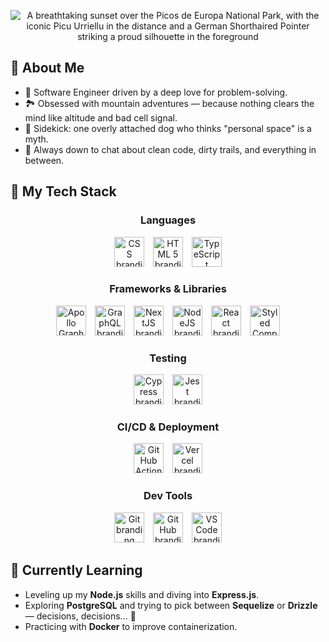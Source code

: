<p align="center">
  <img src="https://github.com/user-attachments/assets/3e5c3a29-44e6-4b42-9433-d115433ff673"
    alt="A breathtaking sunset over the Picos de Europa National Park, with the iconic Picu Urriellu in the distance and a German Shorthaired Pointer striking a proud silhouette in the foreground">
</p>

## 🧠 About Me

- 💼 Software Engineer driven by a deep love for problem-solving.
- 🏞️ Obsessed with mountain adventures — because nothing clears the mind like altitude and bad cell signal.
- 🐶 Sidekick: one overly attached dog who thinks "personal space" is a myth.
- 💬 Always down to chat about clean code, dirty trails, and everything in between.

## 🚀 My Tech Stack

<div align="center">
  <h3>Languages</h3>
  <picture>
    <source media="(prefers-color-scheme: dark)" srcset="https://github.com/user-attachments/assets/6c6bbc80-c601-4b42-96ce-ee0fa7a444c0">
    <source media="(prefers-color-scheme: light)" srcset="https://github.com/user-attachments/assets/d19f445e-44b6-4825-8bc4-f2cadde6197e">
    <img alt="CSS branding logo" src="https://github.com/user-attachments/assets/d19f445e-44b6-4825-8bc4-f2cadde6197e" height="48" hspace="5">
  </picture>
  <picture>
    <source media="(prefers-color-scheme: dark)" srcset="https://github.com/user-attachments/assets/a1585b3d-9117-444a-8bee-c8b27966d4c9">
    <source media="(prefers-color-scheme: light)" srcset="https://github.com/user-attachments/assets/e81bb14e-45b5-42f2-9a96-787c69d4f86b">
    <img alt="HTML 5 branding logo" src="https://github.com/user-attachments/assets/e81bb14e-45b5-42f2-9a96-787c69d4f86b" height="48" hspace="5">
  </picture>
  <picture>
    <source media="(prefers-color-scheme: dark)" srcset="https://github.com/user-attachments/assets/7d2f47b0-d19d-4870-9977-3b76c24aaebe">
    <source media="(prefers-color-scheme: light)" srcset="https://github.com/user-attachments/assets/8d030e06-e841-4ad1-9c9f-2e76565ec0ea">
    <img alt="TypeScript branding logo" src="https://github.com/user-attachments/assets/8d030e06-e841-4ad1-9c9f-2e76565ec0ea" height="48" hspace="5">
  </picture>
</div>

<div align="center">
  <h3>Frameworks & Libraries</h3>
  <picture>
    <source media="(prefers-color-scheme: dark)" srcset="https://github.com/user-attachments/assets/b766fd51-1d44-4878-8e02-136155788366">
    <source media="(prefers-color-scheme: light)" srcset="https://github.com/user-attachments/assets/3d47f178-2524-4f7c-aded-6d90fb0c8b94">
    <img alt="Apollo GraphQL branding logo" src="https://github.com/user-attachments/assets/3d47f178-2524-4f7c-aded-6d90fb0c8b94" height="48" hspace="5">
  </picture>
  <picture>
    <source media="(prefers-color-scheme: dark)" srcset="https://github.com/user-attachments/assets/a2e05e3e-d43e-4bd4-9507-12b682bde606">
    <source media="(prefers-color-scheme: light)" srcset="https://github.com/user-attachments/assets/a1f2a293-986d-48c1-9d15-a892506e2817">
    <img alt="GraphQL branding logo" src="https://github.com/user-attachments/assets/a1f2a293-986d-48c1-9d15-a892506e2817" height="48" hspace="5">
  </picture>
  <picture>
    <source media="(prefers-color-scheme: dark)" srcset="https://github.com/user-attachments/assets/f761f3de-d573-41ce-afb1-664c9bde4879">
    <source media="(prefers-color-scheme: light)" srcset="https://github.com/user-attachments/assets/24201c10-e444-40e0-8f7f-f8df117996d7">
    <img alt="NextJS branding logo" src="https://github.com/user-attachments/assets/24201c10-e444-40e0-8f7f-f8df117996d7" height="48" hspace="5">
  </picture>
  <picture>
    <source media="(prefers-color-scheme: dark)" srcset="https://github.com/user-attachments/assets/83b4d537-cf05-42c8-9066-da0b0f560092">
    <source media="(prefers-color-scheme: light)" srcset="https://github.com/user-attachments/assets/687cd481-321a-4a9d-81d5-724b4f970059">
    <img alt="NodeJS branding logo" src="https://github.com/user-attachments/assets/687cd481-321a-4a9d-81d5-724b4f970059" height="48" hspace="5">
  </picture>
  <picture>
    <source media="(prefers-color-scheme: dark)" srcset="https://github.com/user-attachments/assets/2526c693-499c-4eb9-8b05-1aa5e990916c">
    <source media="(prefers-color-scheme: light)" srcset="https://github.com/user-attachments/assets/31646168-0076-44db-9db4-d02b49a7deb9">
    <img alt="React branding logo" src="https://github.com/user-attachments/assets/31646168-0076-44db-9db4-d02b49a7deb9" height="48" hspace="5">
  </picture>
  <picture>
    <source media="(prefers-color-scheme: dark)" srcset="https://github.com/user-attachments/assets/b2e24adb-f353-4ae1-844c-3a550c3c185b">
    <source media="(prefers-color-scheme: light)" srcset="https://github.com/user-attachments/assets/d0a867da-d6d9-4fe4-9fa0-d1103bfaecab">
    <img alt="Styled Components branding logo" src="https://github.com/user-attachments/assets/d0a867da-d6d9-4fe4-9fa0-d1103bfaecab" height="48" hspace="5">
  </picture>
</div>

<div align="center">
  <h3>Testing</h3>
  <picture>
    <source media="(prefers-color-scheme: dark)" srcset="https://github.com/user-attachments/assets/bc5e3ac4-5b1d-4b42-bc29-f010e4738bb4">
    <source media="(prefers-color-scheme: light)" srcset="https://github.com/user-attachments/assets/07664f6a-a3cb-4fdc-9d5d-3f1f709e5014">
    <img alt="Cypress branding logo" src="https://github.com/user-attachments/assets/07664f6a-a3cb-4fdc-9d5d-3f1f709e5014" height="48" hspace="5">
  </picture>
  <picture>
    <source media="(prefers-color-scheme: dark)" srcset="https://github.com/user-attachments/assets/b6f4deb3-8f51-430a-ab38-df80fdd0d4dc">
    <source media="(prefers-color-scheme: light)" srcset="https://github.com/user-attachments/assets/e036154e-e87c-4662-9d02-773f128988a8">
    <img alt="Jest branding logo" src="https://github.com/user-attachments/assets/e036154e-e87c-4662-9d02-773f128988a8" height="48" hspace="5">
  </picture>  
</div>

<div align="center">
  <h3>CI/CD & Deployment</h3>
  <picture>
    <source media="(prefers-color-scheme: dark)" srcset="https://github.com/user-attachments/assets/eb44a21b-1e04-4daf-8adf-c061e07e817e">
    <source media="(prefers-color-scheme: light)" srcset="https://github.com/user-attachments/assets/921562f8-87f2-4b5d-8865-bc04d4635e2f">
    <img alt="GitHub Actions branding logo" src="https://github.com/user-attachments/assets/921562f8-87f2-4b5d-8865-bc04d4635e2f" height="48" hspace="5">
  </picture>
  <picture>
    <source media="(prefers-color-scheme: dark)" srcset="https://github.com/user-attachments/assets/aa4c7a57-7ff6-4236-a814-75387294b172">
    <source media="(prefers-color-scheme: light)" srcset="https://github.com/user-attachments/assets/c1711cf3-58d4-4afb-b1af-c3e9a257ea57">
    <img alt="Vercel branding logo" src="https://github.com/user-attachments/assets/c1711cf3-58d4-4afb-b1af-c3e9a257ea57" height="48" hspace="5">
  </picture>
</div>

<div align="center">
  <h3>Dev Tools</h3>
  <picture>
    <source media="(prefers-color-scheme: dark)" srcset="https://github.com/user-attachments/assets/045c197f-9335-4593-a075-4cd872b1bc35">
    <source media="(prefers-color-scheme: light)" srcset="https://github.com/user-attachments/assets/9354b566-865e-4a62-8573-84087307320c">
    <img alt="Git branding logo" src="https://github.com/user-attachments/assets/9354b566-865e-4a62-8573-84087307320c" height="48" hspace="5">
  </picture>
  <picture>
    <source media="(prefers-color-scheme: dark)" srcset="https://github.com/user-attachments/assets/2c3d6552-6aeb-4bb2-a9ed-264b53449ee1">
    <source media="(prefers-color-scheme: light)" srcset="https://github.com/user-attachments/assets/2a61200e-595b-4e10-b073-8417ae3abed6">
    <img alt="GitHub branding logo" src="https://github.com/user-attachments/assets/2a61200e-595b-4e10-b073-8417ae3abed6" height="48" hspace="5">
  </picture>
  <picture>
    <source media="(prefers-color-scheme: dark)" srcset="https://github.com/user-attachments/assets/f41c539b-cf88-4f12-9458-906ea2326558">
    <source media="(prefers-color-scheme: light)" srcset="https://github.com/user-attachments/assets/e45b64bf-cc0d-463b-87af-5cc248b647a9">
    <img alt="VS Code branding logo" src="https://github.com/user-attachments/assets/e45b64bf-cc0d-463b-87af-5cc248b647a9" height="48" hspace="5">
  </picture>
</div>

## 🌱 Currently Learning

- Leveling up my **Node.js** skills and diving into **Express.js**.
- Exploring **PostgreSQL** and trying to pick between **Sequelize** or **Drizzle** — decisions, decisions... 🤔
- Practicing with **Docker** to improve containerization.

